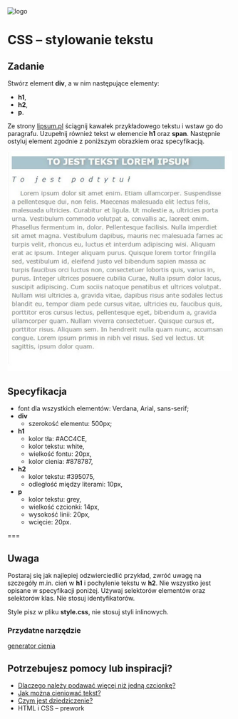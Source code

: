 <img alt="logo" src="http://coderslab.pl/svg/logo-coderslab.svg" width="400">

# CSS &ndash; stylowanie tekstu


## Zadanie

Stwórz element **div**, a w nim następujące elementy:

  * **h1**,
  * **h2**,
  * **p**.

Ze strony [lipsum.pl](http://lipsum.pl/) ściągnij kawałek przykładowego tekstu i wstaw go do paragrafu. Uzupełnij również tekst w elemencie **h1** oraz **span**. Następnie ostyluj element zgodnie z poniższym obrazkiem oraz specyfikacją.

![Przykładowy tekst](images/text1.jpg)

## Specyfikacja
* font dla wszystkich elementów: Verdana, Arial, sans-serif;
* **div**
  * szerokość elementu: 500px;
* **h1**
	* kolor tła: #ACC4CE,
	* kolor tekstu: white,
	* wielkość fontu: 20px,
	* kolor cienia: #878787,
* **h2**
  * kolor tekstu: #395075,
  * odległość między literami: 10px,
* **p**
  * kolor tekstu: grey,
  * wielkość czcionki: 14px,
  *	wysokość linii: 20px,
  *	wcięcie: 20px.

===


## Uwaga
Postaraj się jak najlepiej odzwierciedlić przykład, zwróć uwagę na szczegóły m.in. cień w **h1** i pochylenie tekstu w **h2**. Nie wszystko jest opisane w specyfikacji poniżej.
Używaj selektorów elementów oraz selektorów klas. Nie stosuj identyfikatorów.

Style pisz w pliku **style.css**, nie stosuj styli inlinowych.

### Przydatne narzędzie
[generator cienia](http://www.cssportal.com/css3-text-shadow-generator/)


## Potrzebujesz pomocy lub inspiracji?
* [Dlaczego należy podawać więcej niż jedną czcionkę?](https://developer.mozilla.org/pl/docs/Web/CSS/font-family)
* [Jak można cieniować tekst?](https://css-tricks.com/almanac/properties/t/text-shadow/)
* [Czym jest dziedziczenie?](https://developer.mozilla.org/pl/docs/Web/CSS/Dziedziczenie)
* HTML i CSS &ndash; prework
